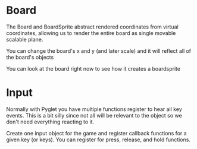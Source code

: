 # Board

The Board and BoardSprite abstract rendered coordinates from virtual 
coordinates, allowing us to render the entire board as single movable
 scalable plane.
 
You can change the board's x and y (and later scale) and it will reflect all of the board's objects

You can look at the board right now to see how it creates a boardsprite

# Input

Normally with Pyglet you have multiple functions register to hear all key events. This is a bit silly since not all will
be relevant to the object so we don't need everything reacting to it.

Create one input object for the game and register callback functions for a given key (or keys). You can register for 
press, release, and hold functions.
